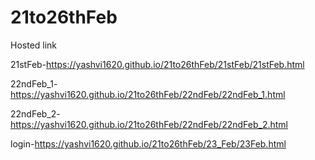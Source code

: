 # 21to26thFeb
Hosted link


21stFeb-https://yashvi1620.github.io/21to26thFeb/21stFeb/21stFeb.html


22ndFeb_1-https://yashvi1620.github.io/21to26thFeb/22ndFeb/22ndFeb_1.html

22ndFeb_2-https://yashvi1620.github.io/21to26thFeb/22ndFeb/22ndFeb_2.html

login-https://yashvi1620.github.io/21to26thFeb/23_Feb/23Feb.html
